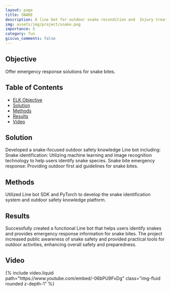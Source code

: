 ```yaml
---
layout: page
title: SNAKE
description: A line bot for outdoor snake recondition and  Injury treatment.
img: assets/img/project/snake.png
importance: 5
category: fun
giscus_comments: false
---
```


## Objective

Offer emergency response solutions for snake bites.

## Table of Contents

- [ELK Objective](oObjective)
- [Solution](#solution)
- [Methods](#methods)
- [Results](#results)
- [Video](#video)

## Solution

Developed a snake-focused outdoor safety knowledge Line bot including:
Snake identification: Utilizing machine learning and image recognition technology to help users identify snake species.
Snake bite emergency response: Providing outdoor first aid guidelines for snake bites.

## Methods

Utilized Line bot SDK and PyTorch to develop the snake identification system and outdoor safety knowledge platform.

## Results

Successfully created a functional Line bot that helps users identify snakes and provides emergency response information for snake bites.
The project increased public awareness of snake safety and provided practical tools for outdoor activities, enhancing overall safety and preparedness.

## Video

<div class="row mt-3">
    <div class="col-sm mt-3 mt-md-0">
        {% include video.liquid path="https://www.youtube.com/embed/-06bPU9FvDg" class="img-fluid rounded z-depth-1" %}
    </div>
</div>
